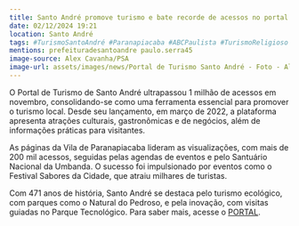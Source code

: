 ```yaml
---
title: Santo André promove turismo e bate recorde de acessos no portal oficial
date: 02/12/2024 19:21
location: Santo André
tags: #TurismoSantoAndré #Paranapiacaba #ABCPaulista #TurismoReligioso #TurismoEcológico #VilaDeParanapiacaba #Gastronomia #SantuárioUmbanda #FestivalSabores #RiquezasDoABC #abc360noticias
mentions: prefeituradesantoandre paulo.serra45
image-source: Alex Cavanha/PSA
image-url: assets/images/news/Portal de Turismo Santo André - Foto - Alex Cavanha_PSA (2).jpeg
---
```


O Portal de Turismo de Santo André ultrapassou 1 milhão de acessos em novembro, consolidando-se como uma ferramenta essencial para promover o turismo local. Desde seu lançamento, em março de 2022, a plataforma apresenta atrações culturais, gastronômicas e de negócios, além de informações práticas para visitantes.

As páginas da Vila de Paranapiacaba lideram as visualizações, com mais de 200 mil acessos, seguidas pelas agendas de eventos e pelo Santuário Nacional da Umbanda. O sucesso foi impulsionado por eventos como o Festival Sabores da Cidade, que atraiu milhares de turistas.

Com 471 anos de história, Santo André se destaca pelo turismo ecológico, com parques como o Natural do Pedroso, e pela inovação, com visitas guiadas no Parque Tecnológico. Para saber mais, acesse o [PORTAL](www3.santoandre.sp.gov.br/turismosantoandre).